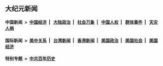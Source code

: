 ## 大纪元新闻

#### 中国新闻 &nbsp;>&nbsp; [中国经济](indexes/ncid283/README.md?04092045) &nbsp;| &nbsp; [大陆政治](indexes/ncid277/README.md?04092045) &nbsp;| &nbsp; [社会万象](indexes/ncid282/README.md?04092045) &nbsp;| &nbsp; [中国人权](indexes/ncid278/README.md?04092045) &nbsp;| &nbsp; [群体事件](indexes/ncid279/README.md?04092045) &nbsp;| &nbsp; [天灾人祸](indexes/ncid280/README.md?04092045)

#### 国际新闻 &nbsp;>&nbsp; [美中关系](indexes/nf1412576/README.md?04092045) &nbsp;| &nbsp; [台湾新闻](indexes/ncid1349361/README.md?04092045) &nbsp;| &nbsp; [香港新闻](indexes/ncid1349362/README.md?04092045) &nbsp;| &nbsp; [美国政治](indexes/ncid1078159/README.md?04092045) &nbsp;| &nbsp; [美国社会](indexes/ncid1078160/README.md?04092045) &nbsp;| &nbsp; [美国经济](indexes/ncid1078158/README.md?04092045)

#### 特别专题 &nbsp;>&nbsp; [中共百年历史](https://github.com/epoch-news/epoch-special/blob/master/README.md?04092045)  
